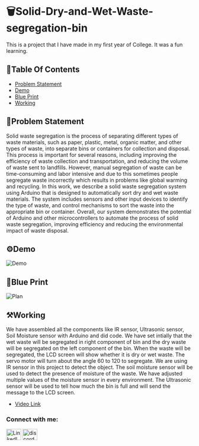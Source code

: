 # 🗑️Solid-Dry-and-Wet-Waste-segregation-bin
This is a project that I have made in my first year of College. It was a fun learning.

## 📝Table Of Contents 
- [Problem Statement](#problem-statement)
- [Demo](#demo)
- [Blue Print](#blue-print)
- [Working](#working)


## 🎯Problem Statement 
Solid waste segregation is the process of separating different types of waste 
materials, such as paper, plastic, metal, organic matter, and other types of waste, 
into separate bins or containers for collection and disposal. This process is 
important for several reasons, including improving the efficiency of waste 
collection and transportation, and reducing the volume of waste sent to landfills. 
However, manual segregation of waste can be time-consuming and labor intensive and due to this sometimes people segregate waste incorrectly which results in problems like global warming and recycling.
In this work, we describe a solid waste segregation system using Arduino that is designed to automatically sort dry and 
wet waste materials. The system includes sensors and other input devices to 
identify the type of waste, and control mechanisms to sort the waste into the 
appropriate bin or container. Overall, our system demonstrates the potential of 
Arduino and other microcontrollers to automate the process of solid waste 
segregation, improving efficiency and reducing the environmental impact of 
waste disposal.


## ⚙Demo
![Demo](https://user-images.githubusercontent.com/123328399/224370769-c50765ff-4cb5-426d-8df5-65248fb8dc3c.gif)

## 💭Blue Print
![Plan](https://user-images.githubusercontent.com/123328399/224373426-5f2efa44-6309-46d5-a1df-782e8682b57b.png)

## ⚒Working 
We have assembled all the components like IR sensor, Ultrasonic sensor, Soil 
Moisture sensor with Arduino and did code. We have set intially that the 
wet waste will be segregated in right component of bin and the dry waste will be 
segregated on the left component of the bin. When the waste will be segregated, 
the LCD screen will show whether it is dry or wet waste. The servo motor will 
turn about the angle 60 to 120 to segregate. We are using IR sensor in this project
to detect the object. The soil moisture sensor will be used to detect the presence 
of moisture of the waste. We have adjusted multiple values of the moisture sensor 
in every environment. The Ultrasonic sensor will be used to tell how much the 
bin is full and will send the message to the LCD screen.

- [Video Link](https://youtu.be/2l1UC0ODJYU)





<h3 align="left">Connect with me:</h3>
<p align="left">
<a href="https://www.linkedin.com/in/daksh-goel12/" target="blank"><img align="center" src="https://raw.githubusercontent.com/rahuldkjain/github-profile-readme-generator/master/src/images/icons/Social/linked-in-alt.svg" alt="LinkedIn" height="30" width="40" /></a>
<a href="discordapp.com/users/757135705389662218" target="blank"><img align="center" src="https://raw.githubusercontent.com/rahuldkjain/github-profile-readme-generator/master/src/images/icons/Social/discord.svg" alt="discord" height="30" width="40" /></a>




